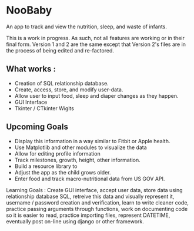 # NooBaby

An app to track and view the nutrition, sleep, and waste of infants.

This is a work in progress. As such, not all features are working or in their final form.
Version 1 and 2 are the same except that Version 2's files are in the process of being edited and re-factored.  


## What works : 
* Creation of SQL relationship database.
* Create, access, store, and modify user-data.
* Allow user to input food, sleep and diaper changes as they happen. 
* GUI Interface
* Tkinter / CTkinter Wigits

## Upcoming Goals
* Display this information in a way similar to Fitbit or Apple health. 
* Use Matplotlib and other modules to visualize the data
* Allow for editing profile information
* Track milestones, growth, height, other information.
* Build a resource library to 
* Adjust the app as the child grows older.  
* Enter food and track macro-nutritional data from US GOV API.



Learning Goals : Create GUI interface, accept user data, store data using relationship database SQL, retreive this data and visually represent it, username / password creation and verification, learn to write cleaner code, practice passing arguments through functions, work on documenting code so it is easier to read, practice importing files, represent DATETIME, eventually post on-line using django or other framework.
